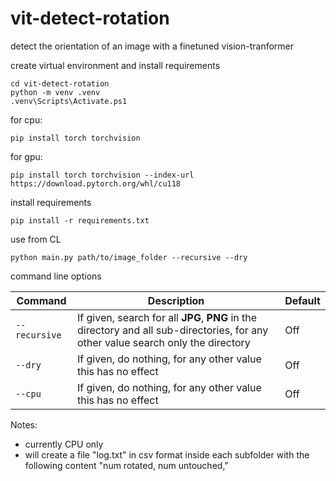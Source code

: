 # vit-detect-rotation
detect the orientation of an image with a finetuned vision-tranformer



create virtual environment and install requirements
```
cd vit-detect-rotation
python -m venv .venv
.venv\Scripts\Activate.ps1

```
for cpu:
```
pip install torch torchvision
```
for gpu:
```
pip install torch torchvision --index-url https://download.pytorch.org/whl/cu118
```

install requirements
```
pip install -r requirements.txt
```

use from CL
```
python main.py path/to/image_folder --recursive --dry
```  

command line options

| Command | Description | Default |
| ----- | ----- | ----- |
| `--recursive` | If given, search for all **JPG**, **PNG** in the directory and all sub-directories, for any other value search only the directory | Off |
| `--dry` | If given, do nothing, for any other value this has no effect | Off |
| `--cpu` | If given, do nothing, for any other value this has no effect | Off |



Notes:
  - currently CPU only
  - will create a file "log.txt" in csv format inside each subfolder with the following content "num rotated, num untouched,"
